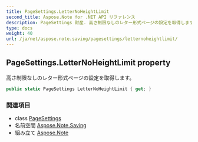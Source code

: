 ```yaml
---
title: PageSettings.LetterNoHeightLimit
second_title: Aspose.Note for .NET API リファレンス
description: PageSettings 財産. 高さ制限なしのレター形式ページの設定を取得します
type: docs
weight: 40
url: /ja/net/aspose.note.saving/pagesettings/letternoheightlimit/
---
```

## PageSettings.LetterNoHeightLimit property

高さ制限なしのレター形式ページの設定を取得します。

```csharp
public static PageSettings LetterNoHeightLimit { get; }
```

### 関連項目

* class [PageSettings](../)
* 名前空間 [Aspose.Note.Saving](../../pagesettings/)
* 組み立て [Aspose.Note](../../../)


